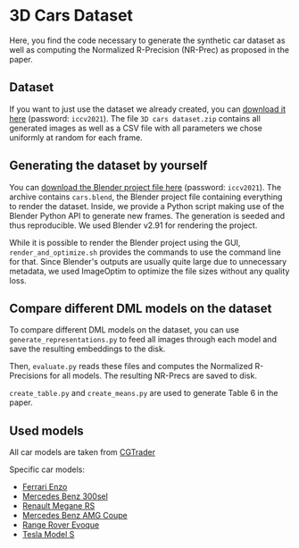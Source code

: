 # 3D Cars Dataset

Here, you find the code necessary to generate the synthetic car dataset as well as computing the Normalized R-Precision (NR-Prec) as proposed in the paper.

## Dataset

If you want to just use the dataset we already created, you can [download it here](https://oc.informatik.uni-wuerzburg.de/s/XY5mHYX5cpytPgE) (password: `iccv2021`).
The file `3D cars dataset.zip` contains all generated images as well as a CSV file with all parameters we chose uniformly at random for each frame.

## Generating the dataset by yourself

You can [download the Blender project file here](https://oc.informatik.uni-wuerzburg.de/s/BzH3HE9mrcYayDL) (password: `iccv2021`).
The archive contains `cars.blend`, the Blender project file containing everything to render the dataset.
Inside, we provide a Python script making use of the Blender Python API to generate new frames.
The generation is seeded and thus reproducible.
We used Blender v2.91 for rendering the project.

While it is possible to render the Blender project using the GUI, `render_and_optimize.sh` provides the commands to use the command line for that.
Since Blender's outputs are usually quite large due to unnecessary metadata, we used ImageOptim to optimize the file sizes without any quality loss.

## Compare different DML models on the dataset

To compare different DML models on the dataset, you can use `generate_representations.py` to feed all images through each model and save the resulting embeddings to the disk.

Then, `evaluate.py` reads these files and computes the Normalized R-Precisions for all models. The resulting NR-Precs are saved to disk.

`create_table.py` and `create_means.py` are used to generate Table 6 in the paper.

## Used models

All car models are taken from [CGTrader](https://www.cgtrader.com/free-3d-models/car?file_types%5B%5D=21)

Specific car models:
- [Ferrari Enzo](https://www.cgtrader.com/free-3d-models/car/sport/enzo-ferrari)
- [Mercedes Benz 300sel](https://www.cgtrader.com/free-3d-models/vehicle/other/mercedes-benz-300sel-63-1972-3d-model)
- [Renault Megane RS](https://www.cgtrader.com/free-3d-models/car/standard/renault-megane-rs-wide-body-by-kaiser-design)
- [Mercedes Benz AMG Coupe](https://www.cgtrader.com/free-3d-models/car/sport/mercedes-benz-s-class-2019-s63-amg-coupe)
- [Range Rover Evoque](https://www.cgtrader.com/free-3d-models/car/standard/range-rover-evoque-4fc9d2ae-c404-4c7c-9672-1ca5fb52a6d7)
- [Tesla Model S](https://www.cgtrader.com/free-3d-models/car/luxury/tesla-model-s-all-colors-high-quality)
